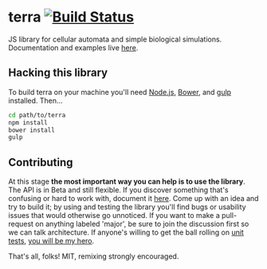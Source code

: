 terra [![Build Status](https://travis-ci.org/robobrobro/terra.svg?branch=master)](https://travis-ci.org/robobrobro/terra)
=====

JS library for cellular automata and simple biological simulations. Documentation and examples live [here](http://rileyjshaw.com/terra/).

## Hacking this library
To build terra on your machine you'll need [Node.js](http://nodejs.org/), [Bower](http://bower.io/), and [gulp](http://gulpjs.com/) installed. Then...

```.bash
cd path/to/terra
npm install
bower install
gulp
```

## Contributing
At this stage **the most important way you can help is to use the library**. The API is in Beta and still flexible. If you discover something that's confusing or hard to work with, document it [here](https://github.com/rileyjshaw/terra/issues). Come up with an idea and try to build it; by using and testing the library you'll find bugs or usability issues that would otherwise go unnoticed.
If you want to make a pull-request on anything labeled 'major', be sure to join the discussion first so we can talk architecture.
If anyone's willing to get the ball rolling on [unit tests](https://github.com/rileyjshaw/terra/issues/16), [you will be my hero](http://youtu.be/koJlIGDImiU).


That's all, folks! MIT, remixing strongly encouraged.
